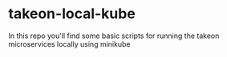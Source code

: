 # takeon-local-kube
In this repo you'll find some basic scripts for running the takeon microservices locally using minikube
